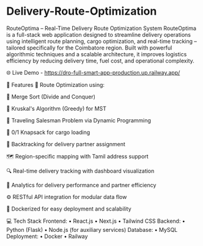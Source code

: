 # Delivery-Route-Optimization
RouteOptima – Real-Time Delivery Route Optimization System
RouteOptima is a full-stack web application designed to streamline delivery operations using intelligent route planning, cargo optimization, and real-time tracking – tailored specifically for the Coimbatore region. Built with powerful algorithmic techniques and a scalable architecture, it improves logistics efficiency by reducing delivery time, fuel cost, and operational complexity.

🌐 Live Demo - https://dro-full-smart-app-production.up.railway.app/

📌 Features
📍 Route Optimization using:

🔁 Merge Sort (Divide and Conquer)

🌿 Kruskal's Algorithm (Greedy) for MST

🧭 Traveling Salesman Problem via Dynamic Programming

🎒 0/1 Knapsack for cargo loading

🔁 Backtracking for delivery partner assignment

🗺️ Region-specific mapping with Tamil address support

🔍 Real-time delivery tracking with dashboard visualization

🧮 Analytics for delivery performance and partner efficiency

⚙️ RESTful API integration for modular data flow

🐳 Dockerized for easy deployment and scalability

💻 Tech Stack
Frontend:
•	React.js
•	Next.js
•	Tailwind CSS
Backend:
•	Python (Flask)
•	Node.js (for auxiliary services)
Database:
•	MySQL
Deployment:
•	Docker
•	Railway

